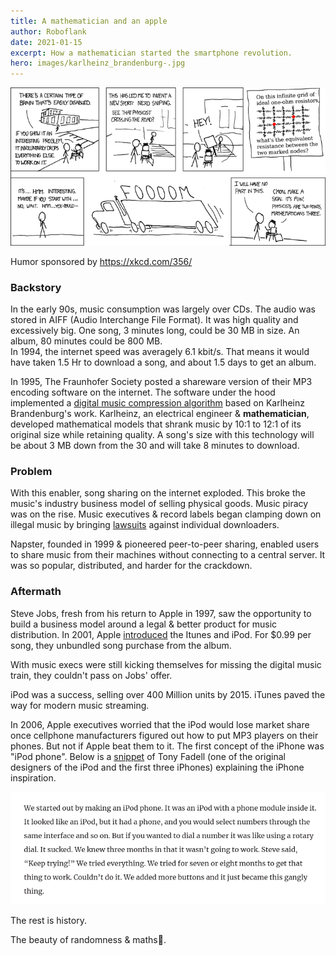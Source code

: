 ```yaml
---
title: A mathematician and an apple
author: Roboflank
date: 2021-01-15
excerpt: How a mathematician started the smartphone revolution.
hero: images/karlheinz_brandenburg-.jpg
---
```

<div className="Image__Medium">
  <img src="./images/nerd_sniping.png" alt="Nerd Sniping" />
</div>

Humor sponsored by <a href="https://xkcd.com/356/">https://xkcd.com/356/</a>

### Backstory

In the early 90s, music consumption was largely over CDs. The audio was stored in AIFF (Audio Interchange File Format). It was high quality and excessively big. One song, 3 minutes long, could be 30 MB in size. An album, 80 minutes could be 800 MB.  
In 1994, the internet speed was averagely 6.1 kbit/s. That means it would have taken 1.5 Hr to download a song, and about 1.5 days to get an album.

In 1995, The Fraunhofer Society posted a shareware version of their MP3 encoding software on the internet. The software under the hood implemented a [digital music compression algorithm](https://youtu.be/KGZ0een8vSE) based on Karlheinz Brandenburg's work. Karlheinz, an electrical engineer & **mathematician**, developed mathematical models that shrank music by 10:1 to 12:1 of its original size while retaining quality. A song's size with this technology will be about 3 MB down from the 30 and will take 8 minutes to download.

### Problem

With this enabler, song sharing on the internet exploded. This broke the music's industry business model of selling physical goods. Music piracy was on the rise. Music executives & record labels began clamping down on illegal music by bringing [lawsuits](https://www.wsj.com/articles/SB1043272052918464944) against individual downloaders.

Napster, founded in 1999 & pioneered peer-to-peer sharing, enabled users to share music from their machines without connecting to a central server. It was so popular, distributed, and harder for the crackdown.

### Aftermath

Steve Jobs, fresh from his return to Apple in 1997, saw the opportunity to build a business model around a legal & better product for music distribution. In 2001, Apple [introduced](https://youtu.be/kN0SVBCJqLs) the Itunes and iPod. For $0.99 per song, they unbundled song purchase from the album.

With music execs were still kicking themselves for missing the digital music train, they couldn't pass on Jobs' offer. 

iPod was a success, selling over 400 Million units by 2015. iTunes paved the way for modern music streaming.

In 2006, Apple executives worried that the iPod would lose market share once cellphone manufacturers figured out how to put MP3 players on their phones. But not if Apple beat them to it. The first concept of the iPhone was "iPod phone". Below is a [snippet](https://venturebeat.com/2016/02/28/how-the-father-of-the-ipod-iphone-and-nest-became-a-tech-visionary/) of Tony Fadell (one of the original designers of the iPod and the first three iPhones) explaining the iPhone inspiration.

<div className="Image__Medium">
  <img src="./images/ipod_phone_interview.png" alt="Nerd Sniping" />
</div>

The rest is history. 

The beauty of randomness & maths🌹.
